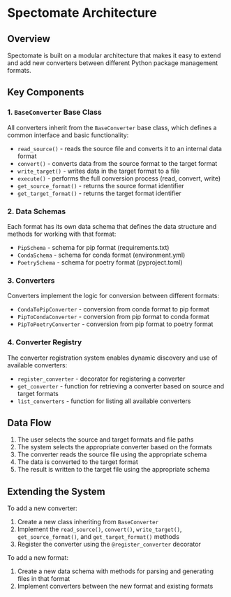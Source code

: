 # Spectomate Architecture

## Overview

Spectomate is built on a modular architecture that makes it easy to extend and add new converters between different Python package management formats.

## Key Components

### 1. `BaseConverter` Base Class

All converters inherit from the `BaseConverter` base class, which defines a common interface and basic functionality:

- `read_source()` - reads the source file and converts it to an internal data format
- `convert()` - converts data from the source format to the target format
- `write_target()` - writes data in the target format to a file
- `execute()` - performs the full conversion process (read, convert, write)
- `get_source_format()` - returns the source format identifier
- `get_target_format()` - returns the target format identifier

### 2. Data Schemas

Each format has its own data schema that defines the data structure and methods for working with that format:

- `PipSchema` - schema for pip format (requirements.txt)
- `CondaSchema` - schema for conda format (environment.yml)
- `PoetrySchema` - schema for poetry format (pyproject.toml)

### 3. Converters

Converters implement the logic for conversion between different formats:

- `CondaToPipConverter` - conversion from conda format to pip format
- `PipToCondaConverter` - conversion from pip format to conda format
- `PipToPoetryConverter` - conversion from pip format to poetry format

### 4. Converter Registry

The converter registration system enables dynamic discovery and use of available converters:

- `register_converter` - decorator for registering a converter
- `get_converter` - function for retrieving a converter based on source and target formats
- `list_converters` - function for listing all available converters

## Data Flow

1. The user selects the source and target formats and file paths
2. The system selects the appropriate converter based on the formats
3. The converter reads the source file using the appropriate schema
4. The data is converted to the target format
5. The result is written to the target file using the appropriate schema

## Extending the System

To add a new converter:

1. Create a new class inheriting from `BaseConverter`
2. Implement the `read_source()`, `convert()`, `write_target()`, `get_source_format()`, and `get_target_format()` methods
3. Register the converter using the `@register_converter` decorator

To add a new format:

1. Create a new data schema with methods for parsing and generating files in that format
2. Implement converters between the new format and existing formats
